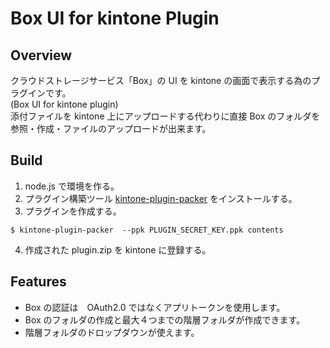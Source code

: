 ﻿# Box UI for kintone Plugin
## Overview
クラウドストレージサービス「Box」の UI を kintone の画面で表示する為のプラグインです。  
(Box UI for kintone plugin)  
添付ファイルを kintone 上にアップロードする代わりに直接 Box のフォルダを参照・作成・ファイルのアップロードが出来ます。  
## Build
1. node.js で環境を作る。
2. プラグイン構築ツール
[kintone-plugin-packer](https://github.com/kintone/js-sdk/tree/master/packages/plugin-packer)
をインストールする。
3. プラグインを作成する。
```
$ kintone-plugin-packer  --ppk PLUGIN_SECRET_KEY.ppk contents
```
4. 作成された plugin.zip を kintone に登録する。
## Features
- Box の認証は　OAuth2.0 ではなくアプリトークンを使用します。
- Box のフォルダの作成と最大４つまでの階層フォルダが作成できます。
- 階層フォルダのドロップダウンが使えます。
 
